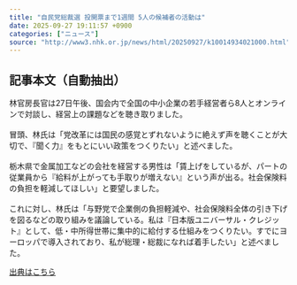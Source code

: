 ```yaml
---
title: "自民党総裁選 投開票まで1週間 5人の候補者の活動は"
date: 2025-09-27 19:11:57 +0900
categories: ["ニュース"]
source: "http://www3.nhk.or.jp/news/html/20250927/k10014934021000.html"
---
```


## 記事本文（自動抽出）
<div><div class="body-text">
										<p>林官房長官は27日午後、国会内で全国の中小企業の若手経営者ら8人とオンラインで対談し、経営上の課題などを聴き取りました。<br><br>冒頭、林氏は「党改革には国民の感覚とずれないように絶えず声を聴くことが大切で、『聞く力』をもとにいい政策をつくりたい」と述べました。<br><br>栃木県で金属加工などの会社を経営する男性は「賃上げをしているが、パートの従業員から『給料が上がっても手取りが増えない』という声が出る。社会保険料の負担を軽減してほしい」と要望しました。<br><br>これに対し、林氏は「与野党で企業側の負担軽減や、社会保険料全体の引き下げを図るなどの取り組みを議論している。私は『日本版ユニバーサル・クレジット』として、低・中所得世帯に集中的に給付する仕組みをつくりたい。すでにヨーロッパで導入されており、私が総理・総裁になれば着手したい」と述べました。</p>
								</div>
							</div>

[出典はこちら](http://www3.nhk.or.jp/news/html/20250927/k10014934021000.html)
